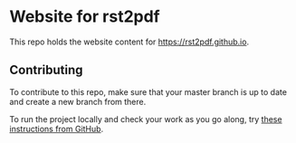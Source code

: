 # Website for rst2pdf

This repo holds the website content for https://rst2pdf.github.io.

## Contributing

To contribute to this repo, make sure that your master branch is up to date and create a new branch from there.

To run the project locally and check your work as you go along, try [these instructions from GitHub](https://help.github.com/articles/setting-up-your-github-pages-site-locally-with-jekyll/).
